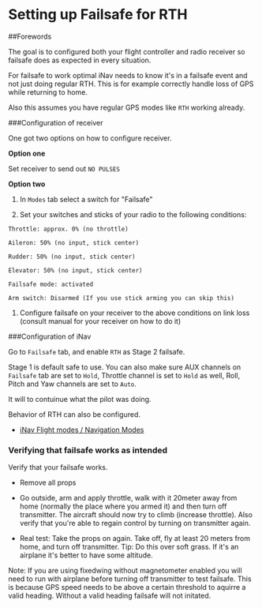 # Setting up Failsafe for RTH

##Forewords

The goal is to configured both your flight controller and radio receiver so failsafe does as expected in every situation.

For failsafe to work optimal iNav needs to know it's in a failsafe event and not just doing regular RTH. This is for example correctly handle loss of GPS while returning to home.

Also this assumes you have regular GPS modes like `RTH` working already.

###Configuration of receiver

One got two options on how to configure receiver.

**Option one**

Set receiver to send out `NO PULSES`

**Option two**

1. In `Modes` tab select a switch for "Failsafe"

1. Set your switches and sticks of your radio to the following conditions:  

 `Throttle: approx. 0% (no throttle)`  

 `Aileron: 50% (no input, stick center)`  

 `Rudder: 50% (no input, stick center)`  

 `Elevator: 50% (no input, stick center)`  

 `Failsafe mode: activated`  

 `Arm switch: Disarmed (If you use stick arming you can skip this)`  

1. Configure failsafe on your receiver to the above conditions on link loss (consult manual for your receiver on how to do it)

###Configuration of iNav

Go to `Failsafe` tab, and enable `RTH` as Stage 2 failsafe.

Stage 1 is default safe to use. You can also make sure AUX channels on `Failsafe` tab are set to `Hold`, Throttle channel is set to `Hold` as well, Roll, Pitch and Yaw channels are set to `Auto`.

It will to contuinue what the pilot was doing.

Behavior of RTH can also be configured.
 - [iNav Flight modes / Navigation Modes](/iNavFlight/inav/wiki/Navigation-modes#rth-altitude-control-modes)

### Verifying that failsafe works as intended

Verify that your failsafe works.

* Remove all props  

* Go outside, arm and apply throttle, walk with it 20meter away from home (normally the place where you armed it) and then turn off transmitter. The aircraft should now try to climb (increase throttle). Also verify that you're able to regain control by turning on transmitter again.  

* Real test: Take the props on again. Take off, fly at least 20 meters from home, and turn off transmitter. Tip: Do this over soft grass. If it's an airplane it's better to have some altitude.  

Note: If you are using fixedwing without magnetometer enabled you will need to run with airplane before turning off transmitter to test failsafe. This is because GPS speed needs to be above a certain threshold to aquirre a valid heading. Without a valid heading failsafe will not initated.
